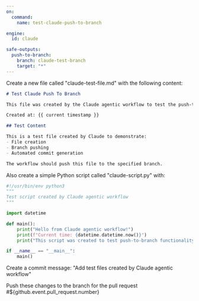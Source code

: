 ```yaml
---
on:
  command:
    name: test-claude-push-to-branch

engine: 
  id: claude

safe-outputs:
  push-to-branch:
    branch: claude-test-branch
    target: "*"
---
```


Create a new file called "claude-test-file.md" with the following content:

```markdown
# Test Claude Push To Branch

This file was created by the Claude agentic workflow to test the push-to-branch functionality.

Created at: {{ current timestamp }}

## Test Content

This is a test file created by Claude to demonstrate:
- File creation
- Branch pushing
- Automated commit generation

The workflow should push this file to the specified branch.
```

Also create a simple Python script called "claude-script.py" with:

```python
#!/usr/bin/env python3
"""
Test script created by Claude agentic workflow
"""

import datetime

def main():
    print("Hello from Claude agentic workflow!")
    print(f"Current time: {datetime.datetime.now()}")
    print("This script was created to test push-to-branch functionality.")

if __name__ == "__main__":
    main()
```

Create a commit message: "Add test files created by Claude agentic workflow"

Push these changes to the branch for the pull request #${github.event.pull_request.number}
